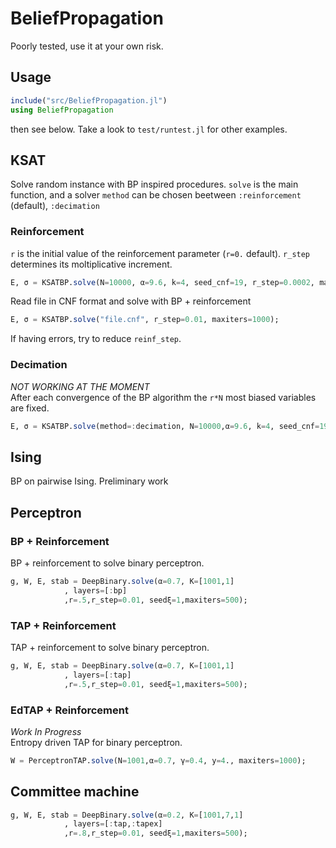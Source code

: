 # BeliefPropagation
Poorly tested, use it at your own risk.

## Usage
```julia
include("src/BeliefPropagation.jl")
using BeliefPropagation
```
then see below. Take a look to `test/runtest.jl` for other examples.

## KSAT
Solve random instance with BP inspired procedures.
`solve` is the main function, and a solver `method` can be chosen
beetween `:reinforcement` (default),  `:decimation`

### Reinforcement
`r` is the initial value of the reinforcement parameter (`r=0.` default).
`r_step` determines its moltiplicative increment.
```julia
E, σ = KSATBP.solve(N=10000, α=9.6, k=4, seed_cnf=19, r_step=0.0002, maxiters=1000);
```

Read file in CNF format and solve with BP + reinforcement
```julia
E, σ = KSATBP.solve("file.cnf", r_step=0.01, maxiters=1000);
```

If having errors, try to reduce `reinf_step`.

### Decimation
*NOT WORKING AT THE MOMENT*  
After each convergence of the BP algorithm the `r*N` most biased variables are fixed.
```julia
E, σ = KSATBP.solve(method=:decimation, N=10000,α=9.6, k=4, seed_cnf=19, r=0.02, maxiters=1000);
```

## Ising
BP on pairwise Ising. Preliminary work


## Perceptron
### BP + Reinforcement
BP + reinforcement to solve binary perceptron.
```julia
g, W, E, stab = DeepBinary.solve(α=0.7, K=[1001,1]
            , layers=[:bp]
            ,r=.5,r_step=0.01, seedξ=1,maxiters=500);
```
### TAP + Reinforcement
TAP + reinforcement to solve binary perceptron.
```julia
g, W, E, stab = DeepBinary.solve(α=0.7, K=[1001,1]
            , layers=[:tap]
            ,r=.5,r_step=0.01, seedξ=1,maxiters=500);
```
### EdTAP + Reinforcement
*Work In Progress*  
Entropy driven TAP for binary perceptron.
```julia
W = PerceptronTAP.solve(N=1001,α=0.7, γ=0.4, y=4., maxiters=1000);
```

## Committee machine
```julia
g, W, E, stab = DeepBinary.solve(α=0.2, K=[1001,7,1]
            , layers=[:tap,:tapex]
            ,r=.8,r_step=0.01, seedξ=1,maxiters=500);
```
